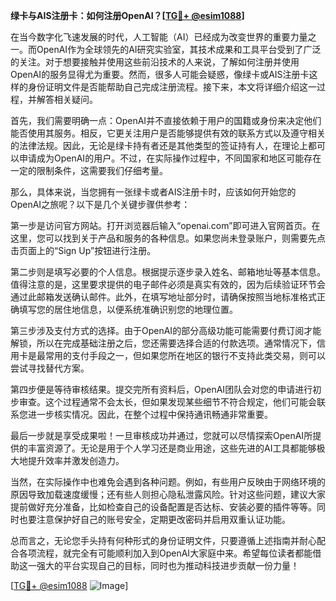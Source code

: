 **绿卡与AIS注册卡：如何注册OpenAI？[[TG💪+ @esim1088](https://t.me/s/esim1088)]**

在当今数字化飞速发展的时代，人工智能（AI）已经成为改变世界的重要力量之一。而OpenAI作为全球领先的AI研究实验室，其技术成果和工具平台受到了广泛的关注。对于想要接触并使用这些前沿技术的人来说，了解如何注册并使用OpenAI的服务显得尤为重要。然而，很多人可能会疑惑，像绿卡或AIS注册卡这样的身份证明文件是否能帮助自己完成注册流程。接下来，本文将详细介绍这一过程，并解答相关疑问。

首先，我们需要明确一点：OpenAI并不直接依赖于用户的国籍或身份来决定他们能否使用其服务。相反，它更关注用户是否能够提供有效的联系方式以及遵守相关的法律法规。因此，无论是绿卡持有者还是其他类型的签证持有人，在理论上都可以申请成为OpenAI的用户。不过，在实际操作过程中，不同国家和地区可能存在一定的限制条件，这需要我们仔细考量。

那么，具体来说，当您拥有一张绿卡或者AIS注册卡时，应该如何开始您的OpenAI之旅呢？以下是几个关键步骤供参考：

第一步是访问官方网站。打开浏览器后输入“openai.com”即可进入官网首页。在这里，您可以找到关于产品和服务的各种信息。如果您尚未登录账户，则需要先点击页面上的“Sign Up”按钮进行注册。

第二步则是填写必要的个人信息。根据提示逐步录入姓名、邮箱地址等基本信息。值得注意的是，这里要求提供的电子邮件必须是真实有效的，因为后续验证环节会通过此邮箱发送确认邮件。此外，在填写地址部分时，请确保按照当地标准格式正确填写您的居住地信息，以便系统准确识别您的地理位置。

第三步涉及支付方式的选择。由于OpenAI的部分高级功能可能需要付费订阅才能解锁，所以在完成基础注册之后，您还需要选择合适的付款选项。通常情况下，信用卡是最常用的支付手段之一，但如果您所在地区的银行不支持此类交易，则可以尝试寻找替代方案。

第四步便是等待审核结果。提交完所有资料后，OpenAI团队会对您的申请进行初步审查。这个过程通常不会太长，但如果发现某些细节不符合规定，他们可能会联系您进一步核实情况。因此，在整个过程中保持通讯畅通非常重要。

最后一步就是享受成果啦！一旦审核成功并通过，您就可以尽情探索OpenAI所提供的丰富资源了。无论是用于个人学习还是商业用途，这些先进的AI工具都能够极大地提升效率并激发创造力。

当然，在实际操作中也难免会遇到各种问题。例如，有些用户反映由于网络环境的原因导致加载速度缓慢；还有些人则担心隐私泄露风险。针对这些问题，建议大家提前做好充分准备，比如检查自己的设备配置是否达标、安装必要的插件等等。同时也要注意保护好自己的账号安全，定期更改密码并启用双重认证功能。

总而言之，无论您手头持有何种形式的身份证明文件，只要遵循上述指南并耐心配合各项流程，就完全有可能顺利加入到OpenAI大家庭中来。希望每位读者都能借助这一强大的平台实现自己的目标，同时也为推动科技进步贡献一份力量！

[[TG💪+ @esim1088](https://t.me/s/esim1088) ![Image](https://i.postimg.cc/4NQfJmqS/Snipaste-2025-05-13-00-14-12.png)]